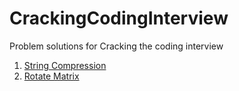 # CrackingCodingInterview

Problem solutions for Cracking the coding interview
1. <a href="https://github.com/Trojan2877/CrackingCodingInterview/tree/problems1.0/StringCompression">String Compression</a>
2. <a href="https://github.com/Trojan2877/CrackingCodingInterview/tree/problems1.0/RotateMatrix">Rotate Matrix</a>
